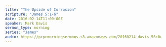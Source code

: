 ```yaml
---
title: "The Upside of Corrosion"
scripture: "James 5:1-6"
date: 2016-02-14T11:00:00Z
speaker: Mark Davis
sermon_type: morning
series: "James"
audio: https://pcpcmorningsermons.s3.amazonaws.com/20160214_davis-56c0de5c2f96f.mp3 
---
```



